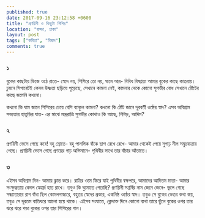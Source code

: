 ```yaml
---
published: true
date: 2017-09-16 23:12:58 +0600
title: "প্রণয়িনী ও কিছুটা শিশির"
location: "বাড্ডা, ঢাকা"
layout: post
tags: ["কবিতা", "বিষাদ"]
comments: true
---
```

### ১ ###
বুকের কাছটায় ভিজে ওঠে রাতে-
স্বেদে নয়, শিশিরে তো নয়, ঘামে আর-
বিবিধ বিষণ্ণতা আমার বুকের কাছে কাতরায়।
চুম্বনে সিগারেটই কেবল উষ্ণতা ছড়িয়ে পুড়েছে,
সেখানে কামনা নেই, কামনার থেকে কোনো সুগভীর বোধ
সেখানে ঠোঁটের কাছে জমেনি কখনো।

কখনো কি ঘাম জানে শিশিরের চেয়ে বেশি ব্যাকুল কামনা?
কখনো কি ঠোঁট জানে দূরবর্তী ওষ্ঠের স্বাদ?
এসব অবিশ্রাম সভ্যতার হাতুড়ির ঘাত-
এর মাঝে মন্দ্ররাত্রি সুগভীর কোথাও কি আছে, নিবিড়, আদিম?

### ২ ###
প্রণয়িনী ভেসে গেছে কবে!
বহু স্রোতে-
বহু পাললিক বাঁকে ছাপ রেখে রেখে-
আমার থেকেই পেয়ে সুগাঢ় নীল
সমুদ্রযাত্রায় গেছে।
প্রণয়িনী ভেসে গেছে প্রণয়ের গাঢ় অভিমানে-
পৃথিবীর সাথে তার বাঁচার আঁতাতে।

### ৩ ###
এইসব অবিশ্রাম দিন- আমায় ক্লান্ত করে।
রাত্রির ওমে ফিরে যাই
পৃথিবীর বক্ষপরে, আমাদের আদিতম মাতা-
আমার সংক্ষুব্ধতায় কেবল স্নেহার্দ্র হাত রাখে।
তবুও কি ঘুমোতে পেরেছি?
প্রণয়িনী সপ্তর্ষির নাম জেনে জেনে-
ভুলে গেছে সন্ধ্যাতারার রাগ বাঁধা ছিল কোমলগান্ধারে,
বহুতর স্বেদের প্রকার,
একনিষ্ঠ ওষ্ঠের স্বাদ।
তবুও সে বুকের ভেতর কথা কয়,
তবুও সে দূরতম বাতিঘরে আলো হয়ে থাকে।
এইসব সংঘাতে, ক্লেদাক্ত দিনে কোনো ব্যথা তারে ছুঁলে
বুকের ওপর তার ঝরে ঝরে পড়া
বুকের ওপর তার শিশিরের গান।
